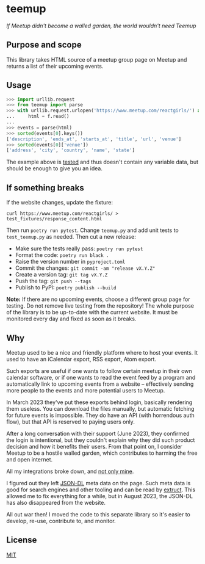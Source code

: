 # teemup

_If Meetup didn't become a walled garden, the world wouldn't need Teemup_

## Purpose and scope

This library takes HTML source of a meetup group page on Meetup and returns a list of their upcoming events.

## Usage

```python
>>> import urllib.request
>>> from teemup import parse
>>> with urllib.request.urlopen('https://www.meetup.com/reactgirls/') as f:
...     html = f.read()
...
>>> events = parse(html)
>>> sorted(events[0].keys())
['description', 'ends_at', 'starts_at', 'title', 'url', 'venue']
>>> sorted(events[0]['venue'])
['address', 'city', 'country', 'name', 'state']

```

The example above is [tested](https://docs.pytest.org/doctest.html) and thus doesn't contain any variable data, but should be enough to give you an idea.

## If something breaks

If the website changes, update the fixture:

```
curl https://www.meetup.com/reactgirls/ > test_fixtures/response_content.html
```

Then run `poetry run pytest`.
Change `teemup.py` and add unit tests to `test_teemup.py` as needed.
Then cut a new release:

-   Make sure the tests really pass: `poetry run pytest`
-   Format the code: `poetry run black .`
-   Raise the version number in `pyproject.toml`
-   Commit the changes: `git commit -am "release vX.Y.Z"`
-   Create a version tag: `git tag vX.Y.Z`
-   Push the tag: `git push --tags`
-   Publish to PyPI: `poetry publish --build`

**Note:** If there are no upcoming events, choose a different group page for testing.
Do not remove live testing from the repository!
The whole purpose of the library is to be up-to-date with the current website.
It must be monitored every day and fixed as soon as it breaks.

## Why

Meetup used to be a nice and friendly platform where to host your events.
It used to have an iCalendar export, RSS export, Atom export.

Such exports are useful if one wants to follow certain meetup in their own calendar software, or if one wants to read the event feed by a program and automatically link to upcoming events from a website – effectively sending more people to the events and more potential users to Meetup.

In March 2023 they've put these exports behind login, basically rendering them useless.
You can download the files manually, but automatic fetching for future events is impossible.
They do have an API (with horrendous auth flow), but that API is reserved to paying users only.

After a long conversation with their support (June 2023), they confirmed the login is intentional, but they couldn't explain why they did such product decision and how it benefits their users.
From that point on, I consider Meetup to be a hostile walled garden, which contributes to harming the free and open internet.

All my integrations broke down, and [not only mine](https://wordpress.org/support/topic/trouble-with-meetup-calendars-please-read/).

I figured out they left [JSON-DL](https://schema.org/) meta data on the page.
Such meta data is good for search engines and other tooling and can be read by [extruct](https://github.com/scrapinghub/extruct/).
This allowed me to fix everything for a while, but in August 2023, the JSON-DL has also disappeared from the website.

All out war then!
I moved the code to this separate library so it's easier to develop, re-use, contribute to, and monitor.

## License

[MIT](LICENSE)
